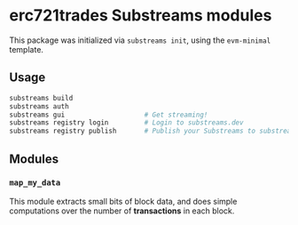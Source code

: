 # erc721trades Substreams modules

This package was initialized via `substreams init`, using the `evm-minimal` template.

## Usage

```bash
substreams build
substreams auth
substreams gui       			  # Get streaming!
substreams registry login         # Login to substreams.dev
substreams registry publish       # Publish your Substreams to substreams.dev
```

## Modules

### `map_my_data`

This module extracts small bits of block data, and does simple computations over the 
number of **transactions** in each block.
